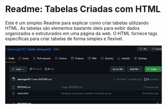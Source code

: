 # Readme: Tabelas Criadas com HTML
Este é um simples Readme para explicar como criar tabelas utilizando HTML. As tabelas são elementos bastante úteis para exibir dados organizados e estruturados em uma página da web. O HTML fornece tags específicas para criar tabelas de forma simples e flexível.

<img src="./tela.gif">